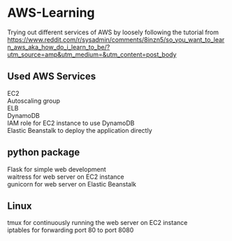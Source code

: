 # AWS-Learning
Trying out different services of AWS by loosely following the tutorial from https://www.reddit.com/r/sysadmin/comments/8inzn5/so_you_want_to_learn_aws_aka_how_do_i_learn_to_be/?utm_source=amp&utm_medium=&utm_content=post_body  

## Used AWS Services
EC2  
Autoscaling group  
ELB  
DynamoDB  
IAM role for EC2 instance to use DynamoDB  
Elastic Beanstalk to deploy the application directly  

## python package
Flask for simple web development  
waitress for web server on EC2 instance  
gunicorn for web server on Elastic Beanstalk  

## Linux
tmux for continuously running the web server on EC2 instance  
iptables for forwarding port 80 to port 8080  

